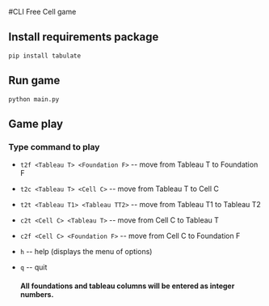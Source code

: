 #CLI Free Cell game

## Install requirements package
```pip install tabulate```

## Run game
```python main.py```

## Game play
### Type command to play
- ```t2f <Tableau T> <Foundation F>``` -- move from Tableau T to Foundation F
- ```t2c <Tableau T> <Cell C>``` -- move from Tableau T to Cell C
- ```t2t <Tableau T1> <Tableau TT2>``` -- move from Tableau T1 to Tableau T2
- ```c2t <Cell C> <Tableau T>``` -- move from Cell C to Tableau T
- ```c2f <Cell C> <Foundation F>``` -- move from Cell C to Foundation F
- ```h``` -- help (displays the menu of options)
- ```q``` -- quit

    #### All foundations and tableau columns will be entered as integer numbers.

